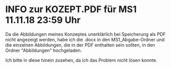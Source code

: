  # INFO zur KOZEPT.PDF für MS1                  11.11.18 23:59 Uhr

Da die Abbildungen meines Konzeptes unerklärlich bei Speicherung als PDF nicht angezeigt werden, habe ich die .docx in den MS1_Abgabe-Ordner und die einzelnen Abbildungen, die in der PDF enthalten sein sollten, in den Ordner "Abbildungen" hochgeladen.

Ich bitte in diese hinein zusehen, da ich das Problem nicht lösen konnte.

